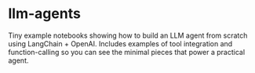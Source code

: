 # llm-agents
Tiny example notebooks showing how to build an LLM agent from scratch using LangChain + OpenAI. Includes examples of tool integration and function-calling so you can see the minimal pieces that power a practical agent.
